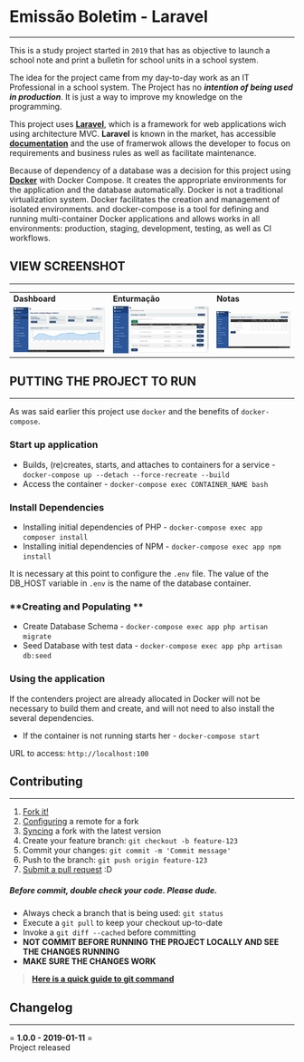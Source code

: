 # **Emissão Boletim - Laravel**  
------ 
This is a study project started in `2019` that has as objective to launch a school note and print a bulletin for school units in a school system.

The idea for the project came from my day-to-day work as an IT Professional in a school system. The Project has no _**intention of being used in production**_. It is just a way to improve my knowledge on the programming. 

This project uses **[Laravel](https://laravel.com/)**, which is a framework for web applications wich using architecture MVC. **Laravel** is known in the market, has accessible **[documentation](https://laravel.com/docs/8.x)** and the use of framerwok allows the developer to focus on requirements and business rules as well as facilitate maintenance. 

Because of dependency of a database was a decision for this project using **[Docker](https://www.docker.com/)** with Docker Compose. It creates the appropriate environments for the application and the database automatically. Docker is not a traditional virtualization system. Docker facilitates the creation and management of isolated environments. and docker-compose is a tool for defining and running multi-container Docker applications and allows works in all environments: production, staging, development, testing, as well as CI workflows.

## **VIEW SCREENSHOT**
------ 
| | | |
|-|-|-|
|**Dashboard**| **Enturmação** | **Notas** |
| ![UI - Dashboard](https://raw.githubusercontent.com/miguelsmuller/emissao-boletim/master/docs/images/ui-dashboard.jpeg "UI - Dashboard") | ![UI - Enturmação](https://raw.githubusercontent.com/miguelsmuller/emissao-boletim/master/docs/images/ui-enturmacao.jpeg "UI - Enturmação") | ![UI - Notas](https://raw.githubusercontent.com/miguelsmuller/emissao-boletim/master/docs/images/ui-notas.jpeg "UI - Notas") |


## **PUTTING THE PROJECT TO RUN**  
------
As was said earlier this project use `docker` and the benefits of `docker-compose`.

### **Start up application** 
- Builds, (re)creates, starts, and attaches to containers for a service - `docker-compose up --detach --force-recreate --build`
- Access the container - `docker-compose exec CONTAINER_NAME bash`

### **Install Dependencies**  
- Installing initial dependencies of PHP - `docker-compose exec app composer install`
- Installing initial dependencies of NPM - `docker-compose exec app npm install`

It is necessary at this point to configure the `.env` file.
The value of the DB_HOST variable in `.env` is the name of the database container.  

### **Creating and Populating **  
- Create Database Schema - `docker-compose exec app php artisan migrate`
- Seed Database with test data - `docker-compose exec app php artisan db:seed`  

### **Using the application**  
If the contenders project are already allocated in Docker will not be necessary to build them and create, and will not need to also install the several dependencies.  

- If the container is not running starts her - `docker-compose start`  

URL to access: `http://localhost:100`

## **Contributing**
------
1. [Fork it!](https://help.github.com/articles/fork-a-repo/)
2. [Configuring](https://help.github.com/articles/configuring-a-remote-for-a-fork/) a remote for a fork
3. [Syncing](https://help.github.com/articles/syncing-a-fork/) a fork with the latest version
4. Create your feature branch: `git checkout -b feature-123`
5. Commit your changes: `git commit -m 'Commit message'`
6. Push to the branch: `git push origin feature-123`
7. [Submit a pull request](https://help.github.com/articles/using-pull-requests/) :D

##### **Before commit, double check your code. Please dude.**
- Always check a branch that is being used: `git status`
- Execute a `git pull` to keep your checkout up-to-date
- Invoke a `git diff --cached` before committing
- **NOT COMMIT BEFORE RUNNING THE PROJECT LOCALLY AND SEE THE CHANGES RUNNING**
- **MAKE SURE THE CHANGES WORK**

> **[Here is a quick guide to git command](https://gist.github.com/leocomelli/2545add34e4fec21ec16)**

## **Changelog**
------
= **1.0.0 - 2019-01-11** =  
Project released  